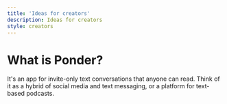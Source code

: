 ```yaml
---
title: 'Ideas for creators'
description: Ideas for creators
style: creators
---
```


# What is Ponder?
It's an app for invite-only text conversations that anyone can read. Think of it as a hybrid of
social media and text messaging, or a platform for text-based podcasts.
